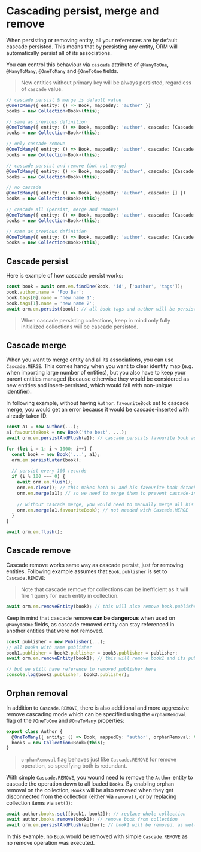 ---
---

# Cascading persist, merge and remove

When persisting or removing entity, all your references are by default cascade persisted. 
This means that by persisting any entity, ORM will automatically persist all of its 
associations. 

You can control this behaviour via `cascade` attribute of `@ManyToOne`, `@ManyToMany`, 
`@OneToMany` and `@OneToOne` fields.

> New entities without primary key will be always persisted, regardless of `cascade` value. 

```typescript
// cascade persist & merge is default value
@OneToMany({ entity: () => Book, mappedBy: 'author' })
books = new Collection<Book>(this);

// same as previous definition
@OneToMany({ entity: () => Book, mappedBy: 'author', cascade: [Cascade.PERSIST, Cascade.MERGE] })
books = new Collection<Book>(this);

// only cascade remove
@OneToMany({ entity: () => Book, mappedBy: 'author', cascade: [Cascade.REMOVE] })
books = new Collection<Book>(this);

// cascade persist and remove (but not merge)
@OneToMany({ entity: () => Book, mappedBy: 'author', cascade: [Cascade.PERSIST, Cascade.REMOVE] })
books = new Collection<Book>(this);

// no cascade
@OneToMany({ entity: () => Book, mappedBy: 'author', cascade: [] })
books = new Collection<Book>(this);

// cascade all (persist, merge and remove)
@OneToMany({ entity: () => Book, mappedBy: 'author', cascade: [Cascade.ALL] })
books = new Collection<Book>(this);

// same as previous definition
@OneToMany({ entity: () => Book, mappedBy: 'author', cascade: [Cascade.PERSIST, Cascade.MERGE, Cascade.REMOVE] })
books = new Collection<Book>(this);
```

## Cascade persist

Here is example of how cascade persist works:

```typescript
const book = await orm.em.findOne(Book, 'id', ['author', 'tags']);
book.author.name = 'Foo Bar';
book.tags[0].name = 'new name 1';
book.tags[1].name = 'new name 2';
await orm.em.persist(book); // all book tags and author will be persisted too
```

> When cascade persisting collections, keep in mind only fully initialized collections 
> will be cascade persisted.

## Cascade merge

When you want to merge entity and all its associations, you can use `Cascade.MERGE`. This
comes handy when you want to clear identity map (e.g. when importing large number of entities), 
but you also have to keep your parent entities managed (because otherwise they would be considered
as new entities and insert-persisted, which would fail with non-unique identifier).

In following example, without having `Author.favouriteBook` set to cascade merge, you would 
get an error because it would be cascade-inserted with already taken ID. 

```typescript
const a1 = new Author(...);
a1.favouriteBook = new Book('the best', ...);
await orm.em.persistAndFlush(a1); // cascade persists favourite book as well

for (let i = 1; i < 1000; i++) {
  const book = new Book('...', a1);
  orm.em.persistLater(book);
  
  // persist every 100 records
  if (i % 100 === 0) {
    await orm.em.flush();
    orm.em.clear(); // this makes both a1 and his favourite book detached
    orm.em.merge(a1); // so we need to merge them to prevent cascade-inserts
    
    // without cascade merge, you would need to manually merge all his associations
    orm.em.merge(a1.favouriteBook); // not needed with Cascade.MERGE
  }
}

await orm.em.flush();
```

## Cascade remove

Cascade remove works same way as cascade persist, just for removing entities. Following 
example assumes that `Book.publisher` is set to `Cascade.REMOVE`:

> Note that cascade remove for collections can be inefficient as it will fire 1 query
> for each entity in collection.

```typescript
await orm.em.removeEntity(book); // this will also remove book.publisher
```

Keep in mind that cascade remove **can be dangerous** when used on `@ManyToOne` fields, 
as cascade removed entity can stay referenced in another entities that were not removed.

```typescript
const publisher = new Publisher(...);
// all books with same publisher
book1.publisher = book2.publisher = book3.publisher = publisher;
await orm.em.removeEntity(book1); // this will remove book1 and its publisher

// but we still have reference to removed publisher here
console.log(book2.publisher, book3.publisher);
```

## Orphan removal

In addition to `Cascade.REMOVE`, there is also additional and more aggressive remove 
cascading mode which can be specified using the `orphanRemoval` flag of the `@OneToOne`
and `@OneToMany` properties:

```typescript
export class Author {
  @OneToMany({ entity: () => Book, mappedBy: 'author', orphanRemoval: true })
  books = new Collection<Book>(this);
}
```

> `orphanRemoval` flag behaves just like `Cascade.REMOVE` for remove operation, so specifying 
> both is redundant.

With simple `Cascade.REMOVE`, you wound need to remove the `Author` entity to cascade 
the operation down to all loaded `Book`s. By enabling orphan removal on the collection, 
`Book`s will be also removed when they get disconnected from the collection (either via 
`remove()`, or by replacing collection items via `set()`):

```typescript
await author.books.set([book1, book2]); // replace whole collection
await author.books.remove(book1); // remove book from collection
await orm.em.persistAndFlush(author); // book1 will be removed, as well as all original items (before we called `set()`)
```

In this example, no `Book` would be removed with simple `Cascade.REMOVE` as no remove operation
was executed. 
